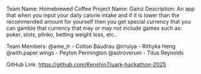 Team Name: Homebrewed Coffee
Project Name: Gainz
Description: An app that when you input your daily calorie intake and if it is lower than the recommended amount for yourself then you get special currency that you can gamble that currency that may or may not include games such as: poker, slots, plinko, betting weight loss, etc..

Team Members:
@ame_tr - Colton Baudrau
@irruiya - Rithyka Heng
@with.paper.wings - Peyton Pennington
@astroverum - Titus Reynolds

GitHub Link: <https://github.com/Kenshin7/uark-hackathon-2025>
